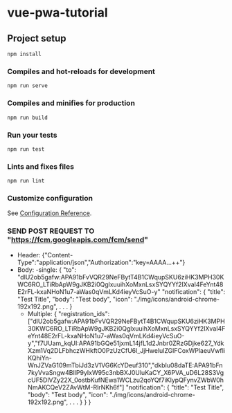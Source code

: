 # vue-pwa-tutorial

## Project setup
```
npm install
```

### Compiles and hot-reloads for development
```
npm run serve
```

### Compiles and minifies for production
```
npm run build
```

### Run your tests
```
npm run test
```

### Lints and fixes files
```
npm run lint
```

### Customize configuration
See [Configuration Reference](https://cli.vuejs.org/config/).

### SEND POST REQUEST TO "https://fcm.googleapis.com/fcm/send"
  * Header: {"Content-Type":"application/json","Authorization":"key=AAAA...++"}
  * Body:
      -single: {
              "to": "dlU2ob5gafw:APA91bFvVQR29NeFBytT4B1CWqupSKU6ziHK3MPH30KWC6RO_LTiRbApW9gJKB2i0QglxuuihXoMxnLsxSYQYYf2IXvaI4FeYnt48E2rFL-kxaNHoN1u7-aWas0qVmLKd4ieyVcSuO-y"
              "notification": {
                "title": "Test Title",
                "body": "Test body",
                "icon": "./img/icons/android-chrome-192x192.png",
                .
                .
                .
              }
       - Multiple: {
            "registration_ids": ["dlU2ob5gafw:APA91bFvVQR29NeFBytT4B1CWqupSKU6ziHK3MPH30KWC6RO_LTiRbApW9gJKB2i0QglxuuihXoMxnLsxSYQYYf2IXvaI4FeYnt48E2rFL-kxaNHoN1u7-aWas0qVmLKd4ieyVcSuO-y","f7UUam_kqUI:APA91bGQe51jxmL14jfL1d2Jnbr0ZRzGDjke627_YdkXzm1Vq2DLFbhczWHkftO0PzUzCfU6l_JjHwelulZGlFCoxWPlaeuVwfliKQhiYn-WnJZVaG109mTbiJd3zV1VG6KcYDeuf310","dkbIu08daTE:APA91bFn7kyVvaSngw4BIlP9yIxW95c3nbBXJ0UluKaCY_X6PVA_uD6L28S3VgcUF5DlVZy22X_0ostbKufNEwa1WCLzu2qoYQf7iKlypQFynvZWbW0hNmAKCQeV2ZAvWtM-RlrNKh6f"]
            "notification": {
              "title": "Test Title",
                "body": "Test body",
                "icon": "./img/icons/android-chrome-192x192.png",
                .
                .
                .
            }
          }
            }
      
